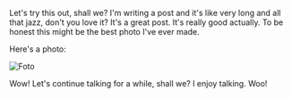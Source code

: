 Let's try this out, shall we? I'm writing a post and it's like very long and
all that jazz, don't you love it? It's a great post. It's really good actually.
To be honest this might be the best photo I've ever made.

Here's a photo:

![Foto](cumming-1.jpg)

Wow! Let's continue talking for a while, shall we? I enjoy talking. Woo!
